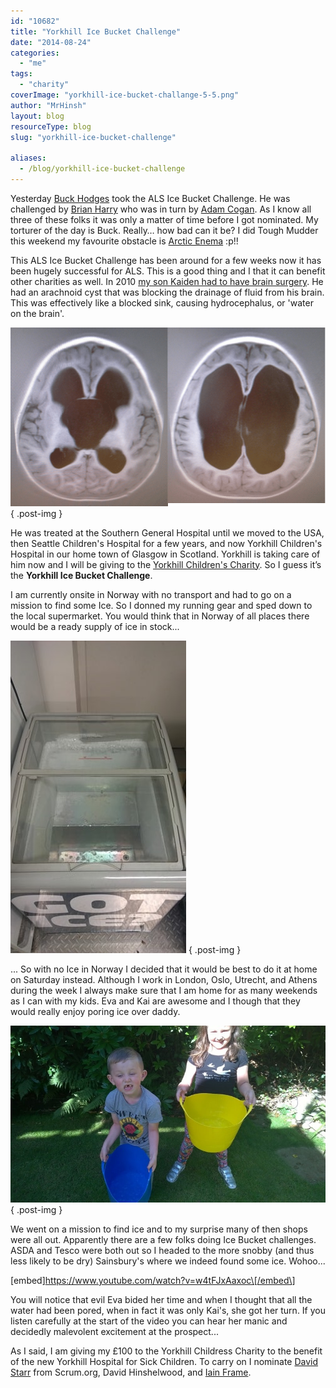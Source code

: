 ```yaml
---
id: "10682"
title: "Yorkhill Ice Bucket Challenge"
date: "2014-08-24"
categories:
  - "me"
tags:
  - "charity"
coverImage: "yorkhill-ice-bucket-challange-5-5.png"
author: "MrHinsh"
layout: blog
resourceType: blog
slug: "yorkhill-ice-bucket-challenge"

aliases:
  - /blog/yorkhill-ice-bucket-challenge
---
```


Yesterday [Buck Hodges](http://blogs.msdn.com/b/buckh/archive/2014/08/21/the-als-ice-bucket-challenge.aspx) took the ALS Ice Bucket Challenge. He was challenged by [Brian Harry](http://blogs.msdn.com/b/bharry/archive/2014/08/19/als-ice-bucket-challenge.aspx) who was in turn by [Adam Cogan](https://www.youtube.com/watch?v=P_4FM9laAl0). As I know all three of these folks it was only a matter of time before I got nominated. My torturer of the day is Buck. Really… how bad can it be? I did Tough Mudder this weekend my favourite obstacle is [Arctic Enema](https://toughmudder.co.uk/obstacles/arctic-enema) :p!!

This ALS Ice Bucket Challenge has been around for a few weeks now it has been hugely successful for ALS. This is a good thing and I that it can benefit other charities as well. In 2010 [my son Kaiden had to have brain surgery](http://kaiden.hinshelwood.com/2010/07/operation.html). He had an arachnoid cyst that was blocking the drainage of fluid from his brain. This was effectively like a blocked sink, causing hydrocephalus, or 'water on the brain'.

![kaiden-hinshelwood-arachnoid-cyst-hydrocephalus](images/kaiden-hinshelwood-arachnoid-cyst-hydrocephalus-794x450-3-4.png)
{ .post-img }

He was treated at the Southern General Hospital until we moved to the USA, then Seattle Children's Hospital for a few years, and now Yorkhill Children's Hospital in our home town of Glasgow in Scotland. Yorkhill is taking care of him now and I will be giving to the [Yorkhill Children's Charity](http://www.yorkhill.org/). So I guess it’s the **Yorkhill Ice Bucket Challenge**.

I am currently onsite in Norway with no transport and had to go on a mission to find some Ice. So I donned my running gear and sped down to the local supermarket. You would think that in Norway of all places there would be a ready supply of ice in stock...

![clip_image001](images/clip-image001-1-1.jpg "clip_image001")
{ .post-img }

... So with no Ice in Norway I decided that it would be best to do it at home on Saturday instead. Although I work in London, Oslo, Utrecht, and Athens during the week I always make sure that I am home for as many weekends as I can with my kids. Eva and Kai are awesome and I though that they would really enjoy poring ice over daddy.

![clip_image002](images/clip-image002-2-2.jpg "clip_image002")
{ .post-img }

We went on a mission to find ice and to my surprise many of then shops were all out. Apparently there are a few folks doing Ice Bucket challenges. ASDA and Tesco were both out so I headed to the more snobby (and thus less likely to be dry) Sainsbury's where we indeed found some ice. Wohoo...

\[embed\]https://www.youtube.com/watch?v=w4tFJxAaxoc\[/embed\]

You will notice that evil Eva bided her time and when I thought that all the water had been pored, when in fact it was only Kai's, she got her turn. If you listen carefully at the start of the video you can hear her manic and decidedly malevolent excitement at the prospect...

As I said, I am giving my £100 to the Yorkhill Childress Charity to the benefit of the new Yorkhill Hospital for Sick Children. To carry on I nominate [David Starr](http://courses.scrum.org/about/david-starr) from Scrum.org, David Hinshelwood, and [Iain Frame](http://uk.linkedin.com/pub/iain-frame/0/558/b77).

